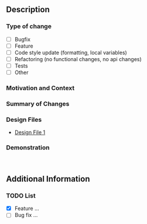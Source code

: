 ## Description
### Type of change
- [ ] Bugfix
- [ ] Feature
- [ ] Code style update (formatting, local variables)
- [ ] Refactoring (no functional changes, no api changes)
- [ ] Tests
- [ ] Other

### Motivation and Context
<!--- Why is this change required? What problem does it solve? -->

### Summary of Changes
<!--- Describe your changes in detail -->

### Design Files
<!--- (If appropriate) Links to the design files used for reference during implementation. -->

- [Design File 1](link_to_design_file_1)

### Demonstration <!--- (If appropriate) -->
<!--- (If appropriate) Include a screenshot or video showcasing a feature or fix implemented in this pull request. -->

<br />

## Additional Information
### TODO List
- [x] Feature ...
- [ ] Bug fix ...
